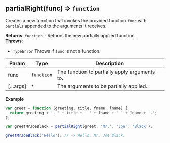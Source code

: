 <a name="partialRight"></a>

## partialRight(func) ⇒ <code>function</code>
Creates a new function that invokes the provided function `func` with `partials` appended to the arguments it receives.

**Returns**: <code>function</code> - Returns the new partially applied function.  
**Throws**:

- <code>TypeError</code> Throws if `func` is not a function.


| Param | Type | Description |
| --- | --- | --- |
| func | <code>function</code> | The function to partially apply arguments to. |
| [...args] | <code>\*</code> | The arguments to be partially applied. |

**Example**  
```js
var greet = function (greeting, title, fname, lname) {
  return greeting + ', ' + title + ' ' + fname + ' ' + lname + '.';
};

var greetMrJoeBlack = partialRight(greet, 'Mr.', 'Joe', 'Black');

greetMrJoeBlack('Hello'); // -> Hello, Mr. Joe Black.
```